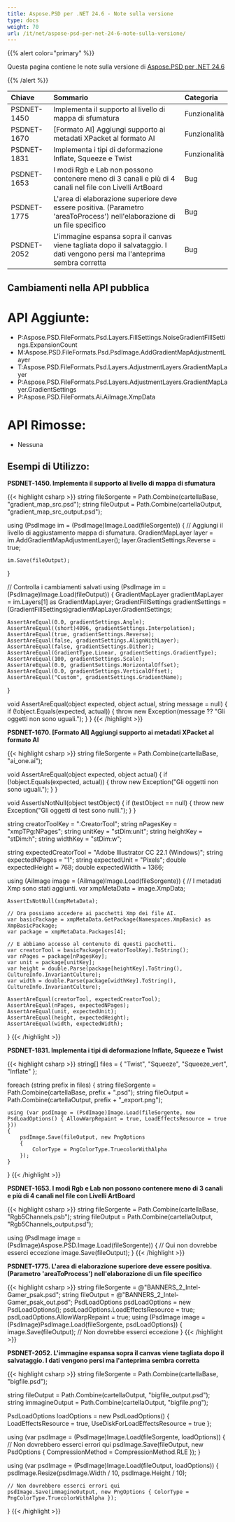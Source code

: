 ```yaml
---
title: Aspose.PSD per .NET 24.6 - Note sulla versione
type: docs
weight: 70
url: /it/net/aspose-psd-per-net-24-6-note-sulla-versione/
---
```


{{% alert color="primary" %}}

Questa pagina contiene le note sulla versione di [Aspose.PSD per .NET 24.6](https://www.nuget.org/packages/Aspose.PSD/)

{{% /alert %}}

| **Chiave**  | **Sommario**                                                                         | **Categoria** |
|:------------|:------------------------------------------------------------------------------------|:-------------|
| PSDNET-1450 | Implementa il supporto al livello di mappa di sfumatura                                  | Funzionalità |
| PSDNET-1670 | [Formato AI] Aggiungi supporto ai metadati XPacket al formato AI                  | Funzionalità |
| PSDNET-1831 | Implementa i tipi di deformazione Inflate, Squeeze e Twist                           | Funzionalità |
| PSDNET-1653 | I modi Rgb e Lab non possono contenere meno di 3 canali e più di 4 canali nel file con Livelli ArtBoard          | Bug      |
| PSDNET-1775 | L'area di elaborazione superiore deve essere positiva. (Parametro 'areaToProcess') nell'elaborazione di un file specifico  | Bug      |
| PSDNET-2052 | L'immagine espansa sopra il canvas viene tagliata dopo il salvataggio. I dati vengono persi ma l'anteprima sembra corretta | Bug      |

## **Cambiamenti nella API pubblica**
# **API Aggiunte:**
- P:Aspose.PSD.FileFormats.Psd.Layers.FillSettings.NoiseGradientFillSettings.ExpansionCount
- M:Aspose.PSD.FileFormats.Psd.PsdImage.AddGradientMapAdjustmentLayer
- T:Aspose.PSD.FileFormats.Psd.Layers.AdjustmentLayers.GradientMapLayer
- P:Aspose.PSD.FileFormats.Psd.Layers.AdjustmentLayers.GradientMapLayer.GradientSettings
- P:Aspose.PSD.FileFormats.Ai.AiImage.XmpData

# **API Rimosse:**
- Nessuna

## **Esempi di Utilizzo:**

**PSDNET-1450. Implementa il supporto al livello di mappa di sfumatura**

{{< highlight csharp >}}
string fileSorgente = Path.Combine(cartellaBase, "gradient_map_src.psd");
string fileOutput = Path.Combine(cartellaOutput, "gradient_map_src_output.psd");

using (PsdImage im = (PsdImage)Image.Load(fileSorgente))
{
    // Aggiungi il livello di aggiustamento mappa di sfumatura.
    GradientMapLayer layer = im.AddGradientMapAdjustmentLayer();
    layer.GradientSettings.Reverse = true;

    im.Save(fileOutput);
}

// Controlla i cambiamenti salvati
using (PsdImage im = (PsdImage)Image.Load(fileOutput))
{
    GradientMapLayer gradientMapLayer = im.Layers[1] as GradientMapLayer;
    GradientFillSettings gradientSettings = (GradientFillSettings)gradientMapLayer.GradientSettings;

    AssertAreEqual(0.0, gradientSettings.Angle);
    AssertAreEqual((short)4096, gradientSettings.Interpolation);
    AssertAreEqual(true, gradientSettings.Reverse);
    AssertAreEqual(false, gradientSettings.AlignWithLayer);
    AssertAreEqual(false, gradientSettings.Dither);
    AssertAreEqual(GradientType.Linear, gradientSettings.GradientType);
    AssertAreEqual(100, gradientSettings.Scale);
    AssertAreEqual(0.0, gradientSettings.HorizontalOffset);
    AssertAreEqual(0.0, gradientSettings.VerticalOffset);
    AssertAreEqual("Custom", gradientSettings.GradientName);
}

void AssertAreEqual(object expected, object actual, string message = null)
{
    if (!object.Equals(expected, actual))
    {
        throw new Exception(message ?? "Gli oggetti non sono uguali.");
    }
}
{{< /highlight >}}

**PSDNET-1670. [Formato AI] Aggiungi supporto ai metadati XPacket al formato AI**

{{< highlight csharp >}}
string fileSorgente = Path.Combine(cartellaBase, "ai_one.ai");

void AssertAreEqual(object expected, object actual)
{
    if (!object.Equals(expected, actual))
    {
        throw new Exception("Gli oggetti non sono uguali.");
    }
}

void AssertIsNotNull(object testObject)
{
    if (testObject == null)
    {
        throw new Exception("Gli oggetti di test sono nulli.");
    }
}

string creatorToolKey = ":CreatorTool";
string nPagesKey = "xmpTPg:NPages";
string unitKey = "stDim:unit";
string heightKey = "stDim:h";
string widthKey = "stDim:w";

string expectedCreatorTool = "Adobe Illustrator CC 22.1 (Windows)";
string expectedNPages = "1";
string expectedUnit = "Pixels";
double expectedHeight = 768;
double expectedWidth = 1366;

using (AiImage image = (AiImage)Image.Load(fileSorgente))
{
    // I metadati Xmp sono stati aggiunti.
    var xmpMetaData = image.XmpData;

    AssertIsNotNull(xmpMetaData);

    // Ora possiamo accedere ai pacchetti Xmp dei file AI.
    var basicPackage = xmpMetaData.GetPackage(Namespaces.XmpBasic) as XmpBasicPackage;
    var package = xmpMetaData.Packages[4];

    // E abbiamo accesso al contenuto di questi pacchetti.
    var creatorTool = basicPackage[creatorToolKey].ToString();
    var nPages = package[nPagesKey];
    var unit = package[unitKey];
    var height = double.Parse(package[heightKey].ToString(), CultureInfo.InvariantCulture);
    var width = double.Parse(package[widthKey].ToString(), CultureInfo.InvariantCulture);

    AssertAreEqual(creatorTool, expectedCreatorTool);
    AssertAreEqual(nPages, expectedNPages);
    AssertAreEqual(unit, expectedUnit);
    AssertAreEqual(height, expectedHeight);
    AssertAreEqual(width, expectedWidth);
}
{{< /highlight >}}

**PSDNET-1831. Implementa i tipi di deformazione Inflate, Squeeze e Twist**

{{< highlight csharp >}}
string[] files = { "Twist", "Squeeze", "Squeeze_vert", "Inflate" };

foreach (string prefix in files)
{
    string fileSorgente = Path.Combine(cartellaBase, prefix + ".psd");
    string fileOutput = Path.Combine(cartellaOutput, prefix + "_export.png");

    using (var psdImage = (PsdImage)Image.Load(fileSorgente, new PsdLoadOptions() { AllowWarpRepaint = true, LoadEffectsResource = true }))
    {
        psdImage.Save(fileOutput, new PngOptions
        {
            ColorType = PngColorType.TruecolorWithAlpha
        });
    }
}
{{< /highlight >}}

**PSDNET-1653. I modi Rgb e Lab non possono contenere meno di 3 canali e più di 4 canali nel file con Livelli ArtBoard**

{{< highlight csharp >}}
string fileSorgente = Path.Combine(cartellaBase, "Rgb5Channels.psb");
string fileOutput = Path.Combine(cartellaOutput, "Rgb5Channels_output.psd");

using (PsdImage image = (PsdImage)Aspose.PSD.Image.Load(fileSorgente))
{
    // Qui non dovrebbe esserci eccezione
    image.Save(fileOutput);
}
{{< /highlight >}}

**PSDNET-1775. L'area di elaborazione superiore deve essere positiva. (Parametro 'areaToProcess') nell'elaborazione di un file specifico**

{{< highlight csharp >}}
string fileSorgente = @"BANNERS_2_Intel-Gamer_psak.psd";
string fileOutput = @"BANNERS_2_Intel-Gamer_psak_out.psd";
PsdLoadOptions psdLoadOptions = new PsdLoadOptions();
psdLoadOptions.LoadEffectsResource = true;
psdLoadOptions.AllowWarpRepaint = true;
using (PsdImage image = (PsdImage)PsdImage.Load(fileSorgente, psdLoadOptions))
{
    image.Save(fileOutput);
    // Non dovrebbe esserci eccezione
}
{{< /highlight >}}

**PSDNET-2052. L'immagine espansa sopra il canvas viene tagliata dopo il salvataggio. I dati vengono persi ma l'anteprima sembra corretta**

{{< highlight csharp >}}
string fileSorgente = Path.Combine(cartellaBase, "bigfile.psd");

string fileOutput = Path.Combine(cartellaOutput, "bigfile_output.psd");
string immagineOutput = Path.Combine(cartellaOutput, "bigfile.png");

PsdLoadOptions loadOptions = new PsdLoadOptions()
{
    LoadEffectsResource = true,
    UseDiskForLoadEffectsResource = true
};

using (var psdImage = (PsdImage)Image.Load(fileSorgente, loadOptions))
{
    // Non dovrebbero esserci errori qui
    psdImage.Save(fileOutput, new PsdOptions { CompressionMethod = CompressionMethod.RLE });
}

using (var psdImage = (PsdImage)Image.Load(fileOutput, loadOptions))
{
    psdImage.Resize(psdImage.Width / 10, psdImage.Height / 10);

    // Non dovrebbero esserci errori qui
    psdImage.Save(immagineOutput, new PngOptions { ColorType = PngColorType.TruecolorWithAlpha });
}
{{< /highlight >}}

